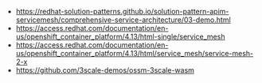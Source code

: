 
- https://redhat-solution-patterns.github.io/solution-pattern-apim-servicemesh/comprehensive-service-architecture/03-demo.html
- https://access.redhat.com/documentation/en-us/openshift_container_platform/4.13/html-single/service_mesh
- https://access.redhat.com/documentation/en-us/openshift_container_platform/4.13/html/service_mesh/service-mesh-2-x
- https://github.com/3scale-demos/ossm-3scale-wasm